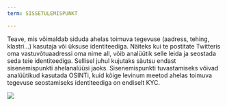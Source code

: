 ```yaml
---
term: SISSETULEMISPUNKT

---
```

Teave, mis võimaldab siduda ahelas toimuva tegevuse (aadress, tehing, klastri...) kasutaja või üksuse identiteediga. Näiteks kui te postitate Twitteris oma vastuvõtuaadressi oma nime all, võib analüütik selle leida ja seostada seda teie identiteediga. Sellisel juhul kujutaks säutsu endast sisenemispunkti ahelanalüüsi jaoks. Sisenemispunkti tuvastamiseks võivad analüütikud kasutada OSINTi, kuid kõige levinum meetod ahelas toimuva tegevuse seostamiseks identiteediga on endiselt KYC.

![](../../dictionnaire/assets/28.webp)